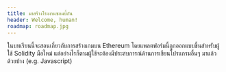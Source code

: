```yaml
---
title: มาสร้างโรงงานซอมบี้กัน
header: Welcome, human!
roadmap: roadmap.jpg
---
```

ในบทเรียนนี้จะสอนเกี่ยวกับการสร้างเกมบน Ethereum โดยแพลตฟอร์มนี้ถูกออกแบบขึ้นสำหรับผู้ใช้ Solidity มือใหม่ แต่อย่างไรก็ตามผู้ใช้จะต้องมีประสบการณ์ด้านการเขียนโปรแกรมอื่นๆ มาแล้วด้วยบ้าง (e.g. Javascript)

